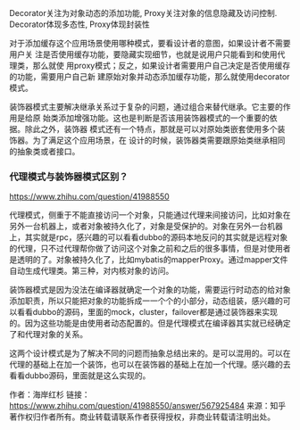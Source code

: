 Decorator关注为对象动态的添加功能, Proxy关注对象的信息隐藏及访问控制.
Decorator体现多态性, Proxy体现封装性

对于添加缓存这个应用场景使用哪种模式，要看设计者的意图，如果设计者不需要用户关
注是否使用缓存功能，要隐藏实现细节，也就是说用户只能看到和使用代理类，那么就使
用proxy模式；反之，如果设计者需要用户自己决定是否使用缓存的功能，需要用户自己新
建原始对象并动态添加缓存功能，那么就使用decorator模式。

装饰器模式主要解决继承关系过于复杂的问题，通过组合来替代继承。它主要的作用是给原
始类添加增强功能。这也是判断是否该用装饰器模式的一个重要的依据。除此之外，装饰器
模式还有一个特点，那就是可以对原始类嵌套使用多个装饰器。为了满足这个应用场景，在
设计的时候，装饰器类需要跟原始类继承相同的抽象类或者接口。



### 代理模式与装饰器模式区别？

https://www.zhihu.com/question/41988550



代理模式，侧重于不能直接访问一个对象，只能通过代理来间接访问，比如对象在另外一台机器上，或者对象被持久化了，对象是受保护的。对象在另外一台机器上，其实就是rpc，感兴趣的可以看看dubbo的源码本地反问的其实就是远程对象的代理，只不过代理帮你做了访问这个对象之前和之后的很多事情，但是对使用者是透明的了。对象被持久化了，比如mybatis的mapperProxy。通过mapper文件自动生成代理类。第三种，对内核对象的访问。

装饰器模式是因为没法在编译器就确定一个对象的功能，需要运行时动态的给对象添加职责，所以只能把对象的功能拆成一一个个的小部分，动态组装，感兴趣的可以看看dubbo的源码，里面的mock，cluster，failover都是通过装饰器来实现的。因为这些功能是由使用者动态配置的。但是代理模式在编译器其实就已经确定了和代理对象的关系。

这两个设计模式是为了解决不同的问题而抽象总结出来的。是可以混用的。可以在代理的基础上在加一个装饰，也可以在装饰器的基础上在加一个代理。感兴趣的去看看dubbo源码，里面就是这么实现的。



作者：海岸红杉
链接：https://www.zhihu.com/question/41988550/answer/567925484
来源：知乎
著作权归作者所有。商业转载请联系作者获得授权，非商业转载请注明出处。